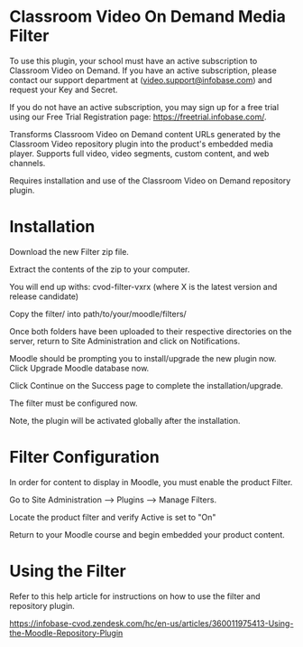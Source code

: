 Classroom Video On Demand Media Filter
====================================================
To use this plugin, your school must have an active subscription to Classroom Video on Demand.  If you have an active subscription, please contact our support department at (video.support@infobase.com) and request your Key and Secret.

If you do not have an active subscription, you may sign up for a free trial using our Free Trial Registration page:  https://freetrial.infobase.com/.

Transforms Classroom Video on Demand content URLs generated by the Classroom Video repository plugin into the product's embedded media player. Supports full video, video segments, custom content, and web channels.

Requires installation and use of the Classroom Video on Demand repository plugin.


Installation
=====================================================
Download the new Filter zip file.

Extract the contents of the zip to your computer.

You will end up withs:
        cvod-filter-vxrx (where X is the latest version and release candidate)

Copy the filter/<product> into path/to/your/moodle/filters/

Once both folders have been uploaded to their respective directories on the server, return to Site Administration and click on Notifications.

Moodle should be prompting you to install/upgrade the new plugin now. Click Upgrade Moodle database now.

Click Continue on the Success page to complete the installation/upgrade.
    
The filter must be configured now.

Note, the plugin will be activated globally after the installation.


Filter Configuration
======================================================
In order for content to display in Moodle, you must enable the product Filter.
    
Go to Site Administration --> Plugins --> Manage Filters.
    
Locate the product filter and verify Active is set to "On"

Return to your Moodle course and begin embedded your product content.


Using the Filter
======================================================
Refer to this help article for instructions on how to use the filter and repository plugin.

https://infobase-cvod.zendesk.com/hc/en-us/articles/360011975413-Using-the-Moodle-Repository-Plugin

